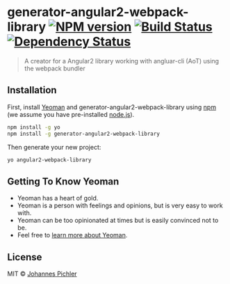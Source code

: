 # generator-angular2-webpack-library [![NPM version][npm-image]][npm-url] [![Build Status][travis-image]][travis-url] [![Dependency Status][daviddm-image]][daviddm-url]
> A creator for a Angular2 library working with angluar-cli (AoT) using the webpack bundler

## Installation

First, install [Yeoman](http://yeoman.io) and generator-angular2-webpack-library using [npm](https://www.npmjs.com/) (we assume you have pre-installed [node.js](https://nodejs.org/)).

```bash
npm install -g yo
npm install -g generator-angular2-webpack-library
```

Then generate your new project:

```bash
yo angular2-webpack-library
```

## Getting To Know Yeoman

 * Yeoman has a heart of gold.
 * Yeoman is a person with feelings and opinions, but is very easy to work with.
 * Yeoman can be too opinionated at times but is easily convinced not to be.
 * Feel free to [learn more about Yeoman](http://yeoman.io/).

## License

MIT © [Johannes Pichler](http://webpixels.at)


[npm-image]: https://badge.fury.io/js/generator-angular2-webpack-library.svg
[npm-url]: https://npmjs.org/package/generator-angular2-webpack-library
[travis-image]: https://travis-ci.org/joeherold/generator-angular2-webpack-library.svg?branch=master
[travis-url]: https://travis-ci.org/joeherold/generator-angular2-webpack-library
[daviddm-image]: https://david-dm.org/joeherold/generator-angular2-webpack-library.svg?theme=shields.io
[daviddm-url]: https://david-dm.org/joeherold/generator-angular2-webpack-library
